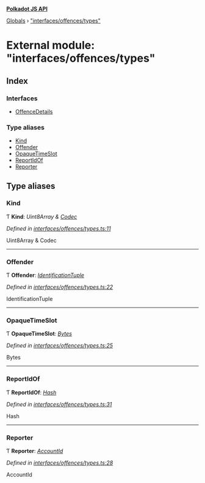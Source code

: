 **[Polkadot JS API](../README.md)**

[Globals](../globals.md) › ["interfaces/offences/types"](_interfaces_offences_types_.md)

# External module: "interfaces/offences/types"

## Index

### Interfaces

* [OffenceDetails](../interfaces/_interfaces_offences_types_.offencedetails.md)

### Type aliases

* [Kind](_interfaces_offences_types_.md#kind)
* [Offender](_interfaces_offences_types_.md#offender)
* [OpaqueTimeSlot](_interfaces_offences_types_.md#opaquetimeslot)
* [ReportIdOf](_interfaces_offences_types_.md#reportidof)
* [Reporter](_interfaces_offences_types_.md#reporter)

## Type aliases

###  Kind

Ƭ **Kind**: *Uint8Array & [Codec](../interfaces/_types_.codec.md)*

*Defined in [interfaces/offences/types.ts:11](https://github.com/polkadot-js/api/blob/a1a52fb/packages/types/src/interfaces/offences/types.ts#L11)*

Uint8Array & Codec

___

###  Offender

Ƭ **Offender**: *[IdentificationTuple](_interfaces_session_types_.md#identificationtuple)*

*Defined in [interfaces/offences/types.ts:22](https://github.com/polkadot-js/api/blob/a1a52fb/packages/types/src/interfaces/offences/types.ts#L22)*

IdentificationTuple

___

###  OpaqueTimeSlot

Ƭ **OpaqueTimeSlot**: *[Bytes](../classes/_primitive_bytes_.bytes.md)*

*Defined in [interfaces/offences/types.ts:25](https://github.com/polkadot-js/api/blob/a1a52fb/packages/types/src/interfaces/offences/types.ts#L25)*

Bytes

___

###  ReportIdOf

Ƭ **ReportIdOf**: *[Hash](_interfaces_runtime_types_.md#hash)*

*Defined in [interfaces/offences/types.ts:31](https://github.com/polkadot-js/api/blob/a1a52fb/packages/types/src/interfaces/offences/types.ts#L31)*

Hash

___

###  Reporter

Ƭ **Reporter**: *[AccountId](../classes/_primitive_generic_accountid_.accountid.md)*

*Defined in [interfaces/offences/types.ts:28](https://github.com/polkadot-js/api/blob/a1a52fb/packages/types/src/interfaces/offences/types.ts#L28)*

AccountId